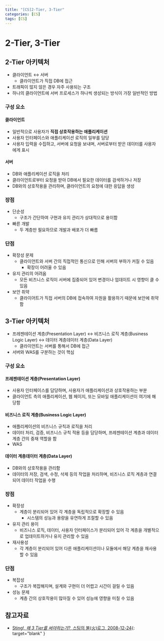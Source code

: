 ```yaml
---
title: "[CS]2-Tier, 3-Tier"
categories: [CS]
tags: [CS]
---
```


# 2-Tier, 3-Tier

## 2-Tier 아키텍처

- 클라이언트 ↔ 서버
  + 클라이언트가 직접 DB에 접근
- 트래픽이 많지 않은 경우 자주 사용되는 구조
- 하나의 클라이언트에 서버 프로세스가 하나씩 생성되는 방식이 가장 일반적인 방법

### 구성 요소

#### 클라이언트

- 일반적으로 사용자가 **직접 상호작용하는 애플리케이션**
- 사용자 인터페이스와 애플리케이션 로직의 일부를 담당
- 사용자 입력을 수집하고, 서버에 요청을 보내며, 서버로부터 받은 데이터를 사용자에게 표시

#### 서버

- DB와 애플리케이션 로직을 처리
- 클라이언트로부터 요청을 받아 DB에서 필요한 데이터를 검색하거나 저장
- DB와의 상호작용을 관리하며, 클라이언트의 요청에 대한 응답을 생성

### 장점

- 단순성
  + 구조가 간단하여 구현과 유지 관리가 상대적으로 용이함
- 빠른 개발
  + 두 계층만 필요하므로 개발과 배포가 더 빠름

### 단점

- 확장성 문제
  + 클라이언트와 서버 간의 직접적인 통신으로 인해 서버의 부하가 커질 수 있음
    * 확장이 어려울 수 있음
- 유지 관리의 어려움
  + 모든 비즈니스 로직이 서버에 집중되어 있어 변경이나 업데이트 시 영향이 클 수 있음
- 보안 취약
  + 클라이어트가 직접 서버의 DB에 접속하여 자원을 활용하기 때문에 보안에 취약함

## 3-Tier 아키텍처

- 프레젠테이션 계층(Presentation Layer) ↔ 비즈니스 로직 계층(Business Logic Layer) ↔ 데이터 계층데이터 계층(Data Layer)
  + 클라이언트는 서버를 통해서 DB에 접근
- 서버와 WAS를 구분하는 것이 핵심

### 구성 요소

#### 프레젠테이션 계층(Presentation Layer)

- 사용자 인터페이스를 담당하며, 사용자가 애플리케이션과 상호작용하는 부분
- 클라이언트 측의 애플리케이션, 웹 페이지, 또는 모바일 애플리케이션이 여기에 해당함

#### 비즈니스 로직 계층(Business Logic Layer)

- 애플리케이션의 비즈니스 규칙과 로직을 처리
- 데이터 처리, 검증, 비즈니스 규칙 적용 등을 담당하며, 프레젠테이션 계층과 데이터 계층 간의 중재 역할을 함
- WAS

#### 데이터 계층데이터 계층(Data Layer)

- DB와의 상호작용을 관리함
- 데이터의 저장, 검색, 수정, 삭제 등의 작업을 처리하며, 비즈니스 로직 계층과 연결되어 데이터 작업을 수행

### 장점

- 확장성
  + 계층이 분리되어 있어 각 계층을 독립적으로 확장할 수 있음
    * 시스템의 성능과 용량을 유연하게 조절할 수 있음
- 유지 관리 용이
  + 비즈니스 로직, 데이터, 사용자 인터페이스가 분리되어 있어 각 계층을 개별적으로 업데이트하거나 유지 관리할 수 있음
- 재사용성
  + 각 계층이 분리되어 있어 다른 애플리케이션이나 모듈에서 해당 계층을 재사용할 수 있음

### 단점

- 복잡성
  + 구조가 복잡해지며, 설계와 구현이 더 어렵고 시간이 걸릴 수 있음
- 성능 문제
  + 계층 간의 상호작용이 많아질 수 있어 성능에 영향을 미칠 수 있음

## 참고자료

- [Sting!, *왜 3 Tier를 써야하는가?*, 스팅의 불(火)로그, 2008-12-24](https://blog.sting.pe.kr/41){: target="blank" }
